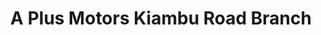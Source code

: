 ---
title: "A Plus Motors Kiambu Road Branch"
url: /nairobi/a-plus-motors-kiambu-road-branch/
shop: Autohaus
---